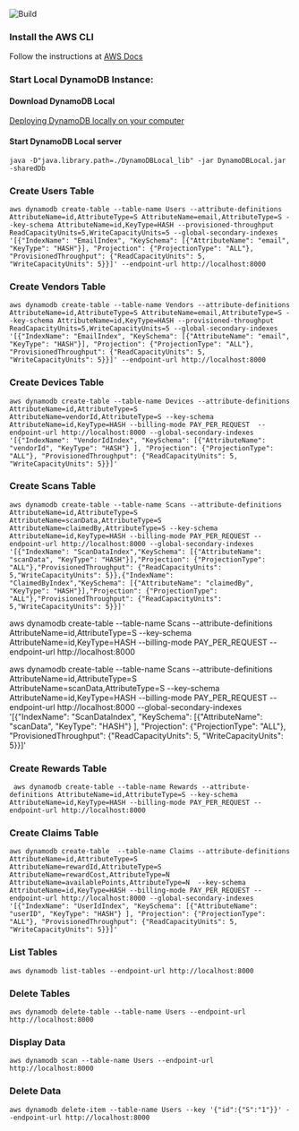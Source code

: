 ![Build](https://github.com/Re-Bottle/bottle-collection-system-backend/actions/workflows/main.yml/badge.svg)

### Install the AWS CLI

Follow the instructions at [AWS Docs](https://docs.aws.amazon.com/cli/latest/userguide/getting-started-install.html)

### Start Local DynamoDB Instance:

#### Download DynamoDB Local

[Deploying DynamoDB locally on your computer](https://docs.aws.amazon.com/amazondynamodb/latest/developerguide/DynamoDBLocal.DownloadingAndRunning.html)

#### Start DynamoDB Local server

`java -D"java.library.path=./DynamoDBLocal_lib" -jar DynamoDBLocal.jar -sharedDb`

### Create Users Table

`aws dynamodb create-table --table-name Users --attribute-definitions AttributeName=id,AttributeType=S AttributeName=email,AttributeType=S --key-schema AttributeName=id,KeyType=HASH --provisioned-throughput ReadCapacityUnits=5,WriteCapacityUnits=5 --global-secondary-indexes '[{"IndexName": "EmailIndex", "KeySchema": [{"AttributeName": "email", "KeyType": "HASH"}], "Projection": {"ProjectionType": "ALL"}, "ProvisionedThroughput": {"ReadCapacityUnits": 5, "WriteCapacityUnits": 5}}]' --endpoint-url http://localhost:8000`

### Create Vendors Table

`aws dynamodb create-table --table-name Vendors --attribute-definitions AttributeName=id,AttributeType=S AttributeName=email,AttributeType=S --key-schema AttributeName=id,KeyType=HASH --provisioned-throughput ReadCapacityUnits=5,WriteCapacityUnits=5 --global-secondary-indexes '[{"IndexName": "EmailIndex", "KeySchema": [{"AttributeName": "email", "KeyType": "HASH"}], "Projection": {"ProjectionType": "ALL"}, "ProvisionedThroughput": {"ReadCapacityUnits": 5, "WriteCapacityUnits": 5}}]' --endpoint-url http://localhost:8000`

### Create Devices Table

`aws dynamodb create-table --table-name Devices --attribute-definitions AttributeName=id,AttributeType=S      AttributeName=vendorId,AttributeType=S --key-schema AttributeName=id,KeyType=HASH --billing-mode PAY_PER_REQUEST  --endpoint-url http://localhost:8000 --global-secondary-indexes '[{"IndexName": "VendorIdIndex", "KeySchema": [{"AttributeName": "vendorId", "KeyType": "HASH"} ], "Projection": {"ProjectionType": "ALL"}, "ProvisionedThroughput": {"ReadCapacityUnits": 5, "WriteCapacityUnits": 5}}]'`

### Create Scans Table

`aws dynamodb create-table --table-name Scans --attribute-definitions AttributeName=id,AttributeType=S AttributeName=scanData,AttributeType=S AttributeName=claimedBy,AttributeType=S --key-schema AttributeName=id,KeyType=HASH --billing-mode PAY_PER_REQUEST --endpoint-url http://localhost:8000 --global-secondary-indexes '[{"IndexName": "ScanDataIndex","KeySchema": [{"AttributeName": "scanData", "KeyType": "HASH"}],"Projection": {"ProjectionType": "ALL"},"ProvisionedThroughput": {"ReadCapacityUnits": 5,"WriteCapacityUnits": 5}},{"IndexName": "ClaimedByIndex","KeySchema": [{"AttributeName": "claimedBy", "KeyType": "HASH"}],"Projection": {"ProjectionType": "ALL"},"ProvisionedThroughput": {"ReadCapacityUnits": 5,"WriteCapacityUnits": 5}}]'`

aws dynamodb create-table --table-name Scans --attribute-definitions AttributeName=id,AttributeType=S --key-schema AttributeName=id,KeyType=HASH --billing-mode PAY_PER_REQUEST --endpoint-url http://localhost:8000

aws dynamodb create-table --table-name Scans --attribute-definitions AttributeName=id,AttributeType=S AttributeName=scanData,AttributeType=S --key-schema AttributeName=id,KeyType=HASH --billing-mode PAY_PER_REQUEST --endpoint-url http://localhost:8000 --global-secondary-indexes '[{"IndexName": "ScanDataIndex", "KeySchema": [{"AttributeName": "scanData", "KeyType": "HASH"} ], "Projection": {"ProjectionType": "ALL"}, "ProvisionedThroughput": {"ReadCapacityUnits": 5, "WriteCapacityUnits": 5}}]'

### Create Rewards Table

` aws dynamodb create-table --table-name Rewards --attribute-definitions AttributeName=id,AttributeType=S --key-schema AttributeName=id,KeyType=HASH --billing-mode PAY_PER_REQUEST --endpoint-url http://localhost:8000`

### Create Claims Table

`aws dynamodb create-table  --table-name Claims --attribute-definitions AttributeName=id,AttributeType=S AttributeName=rewardId,AttributeType=S AttributeName=rewardCost,AttributeType=N AttributeName=availablePoints,AttributeType=N  --key-schema AttributeName=id,KeyType=HASH --billing-mode PAY_PER_REQUEST --endpoint-url http://localhost:8000 --global-secondary-indexes '[{"IndexName": "UserIdIndex", "KeySchema": [{"AttributeName": "userID", "KeyType": "HASH"} ], "Projection": {"ProjectionType": "ALL"}, "ProvisionedThroughput": {"ReadCapacityUnits": 5, "WriteCapacityUnits": 5}}]'`

### List Tables

`aws dynamodb list-tables --endpoint-url http://localhost:8000`

### Delete Tables

`aws dynamodb delete-table --table-name Users --endpoint-url http://localhost:8000`

### Display Data

`aws dynamodb scan --table-name Users --endpoint-url http://localhost:8000`

### Delete Data

`aws dynamodb delete-item --table-name Users --key '{"id":{"S":"1"}}' --endpoint-url http://localhost:8000`
